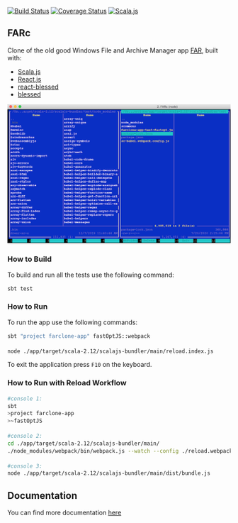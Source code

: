 
[![Build Status](https://travis-ci.org/scommons/farclone.svg?branch=master)](https://travis-ci.org/scommons/farclone)
[![Coverage Status](https://coveralls.io/repos/github/scommons/farclone/badge.svg?branch=master)](https://coveralls.io/github/scommons/farclone?branch=master)
[![Scala.js](https://www.scala-js.org/assets/badges/scalajs-0.6.17.svg)](https://www.scala-js.org)

## FARc
Clone of the old good Windows File and Archive Manager app
[FAR](https://farmanager.com/index.php?l=en), built with:
  - [Scala.js](https://www.scala-js.org/)
  - [React.js](https://reactjs.org/)
  - [react-blessed](https://github.com/Yomguithereal/react-blessed)
  - [blessed](https://github.com/chjj/blessed)

![Screenshots](docs/images/screenshots.png)

### How to Build

To build and run all the tests use the following command:
```bash
sbt test
```

### How to Run

To run the app use the following commands:
```bash
sbt "project farclone-app" fastOptJS::webpack

node ./app/target/scala-2.12/scalajs-bundler/main/reload.index.js
```

To exit the application press `F10` on the keyboard.

### How to Run with Reload Workflow

```bash
#console 1:
sbt
>project farclone-app
>~fastOptJS

#console 2:
cd ./app/target/scala-2.12/scalajs-bundler/main/
./node_modules/webpack/bin/webpack.js --watch --config ./reload.webpack.config.js

#console 3:
node ./app/target/scala-2.12/scalajs-bundler/main/dist/bundle.js
```

## Documentation

You can find more documentation [here](https://scommons.org/)
